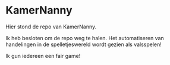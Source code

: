 # KamerNanny
Hier stond de repo van KamerNanny.

Ik heb besloten om de repo weg te halen. 
Het automatiseren van handelingen in de spelletjeswereld wordt gezien als valsspelen!

Ik gun iedereen een fair game!
